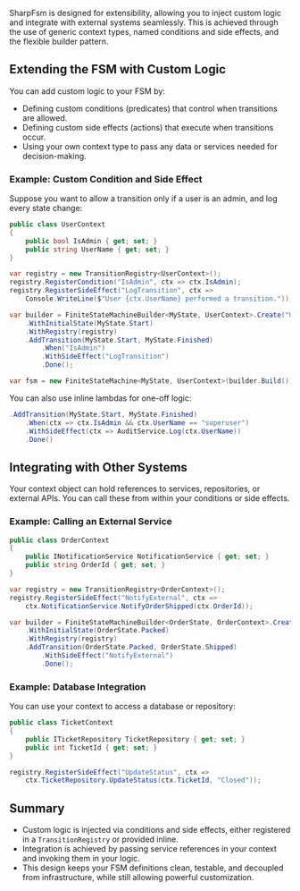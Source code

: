 SharpFsm is designed for extensibility, allowing you to inject custom logic and integrate with external systems seamlessly. This is achieved through the use of generic context types, named conditions and side effects, and the flexible builder pattern.

## Extending the FSM with Custom Logic
You can add custom logic to your FSM by:
- Defining custom conditions (predicates) that control when transitions are allowed.
- Defining custom side effects (actions) that execute when transitions occur.
- Using your own context type to pass any data or services needed for decision-making.

### Example: Custom Condition and Side Effect
Suppose you want to allow a transition only if a user is an admin, and log every state change:
```csharp
public class UserContext
{
    public bool IsAdmin { get; set; }
    public string UserName { get; set; }
}

var registry = new TransitionRegistry<UserContext>();
registry.RegisterCondition("IsAdmin", ctx => ctx.IsAdmin);
registry.RegisterSideEffect("LogTransition", ctx =>
    Console.WriteLine($"User {ctx.UserName} performed a transition."));

var builder = FiniteStateMachineBuilder<MyState, UserContext>.Create("UserFSM")
    .WithInitialState(MyState.Start)
    .WithRegistry(registry)
    .AddTransition(MyState.Start, MyState.Finished)
        .When("IsAdmin")
        .WithSideEffect("LogTransition")
        .Done();

var fsm = new FiniteStateMachine<MyState, UserContext>(builder.Build());
```
You can also use inline lambdas for one-off logic:
```csharp
.AddTransition(MyState.Start, MyState.Finished)
    .When(ctx => ctx.IsAdmin && ctx.UserName == "superuser")
    .WithSideEffect(ctx => AuditService.Log(ctx.UserName))
    .Done()
```

## Integrating with Other Systems
Your context object can hold references to services, repositories, or external APIs. You can call these from within your conditions or side effects.

### Example: Calling an External Service
```csharp
public class OrderContext
{
    public INotificationService NotificationService { get; set; }
    public string OrderId { get; set; }
}

var registry = new TransitionRegistry<OrderContext>();
registry.RegisterSideEffect("NotifyExternal", ctx =>
    ctx.NotificationService.NotifyOrderShipped(ctx.OrderId));

var builder = FiniteStateMachineBuilder<OrderState, OrderContext>.Create("Order")
    .WithInitialState(OrderState.Packed)
    .WithRegistry(registry)
    .AddTransition(OrderState.Packed, OrderState.Shipped)
        .WithSideEffect("NotifyExternal")
        .Done();
```
### Example: Database Integration
You can use your context to access a database or repository:
```csharp
public class TicketContext
{
    public ITicketRepository TicketRepository { get; set; }
    public int TicketId { get; set; }
}

registry.RegisterSideEffect("UpdateStatus", ctx =>
    ctx.TicketRepository.UpdateStatus(ctx.TicketId, "Closed"));
```

## Summary
- Custom logic is injected via conditions and side effects, either registered in a `TransitionRegistry` or provided inline.
- Integration is achieved by passing service references in your context and invoking them in your logic.
- This design keeps your FSM definitions clean, testable, and decoupled from infrastructure, while still allowing powerful customization.

